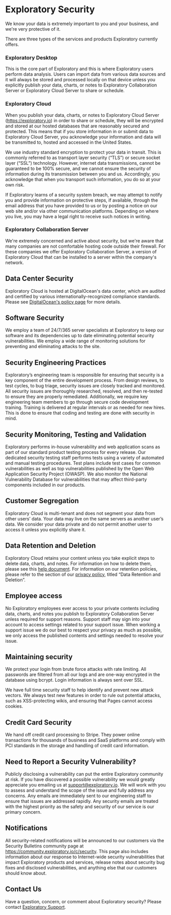 # Exploratory Security

We know your data is extremely important to you and your business, and we're very protective of it.

There are three types of the services and products Exploratory currently offers.

### Exploratory Desktop

This is the core part of Exploratory and this is where Exploratory users perform data analysis. Users can import data from various data sources and it will always be stored and processed locally on that device unless you explicitly publish your data, charts, or notes to Exploratory Collaboration Server or Exploratory Cloud Server to share or schedule.


### Exploratory Cloud

When you publish your data, charts, or notes to Exploratory Cloud Server (https://exploratory.io) in order to share or schedule, they will be encrypted and stored at our hosted databases that are reasonably secured and protected. This means that if you store information in or submit data to Exploratory Cloud Server, you acknowledge your information and data will be transmitted to, hosted and accessed in the United States.

We use industry standard encryption to protect your data in transit. This is commonly referred to as transport layer security (“TLS”) or secure socket layer (“SSL”) technology. However, internet data transmissions, cannot be guaranteed to be 100% secure, and we cannot ensure the security of information during its transmission between you and us. Accordingly, you acknowledge that when you transport such information, you do so at your own risk.

If Exploratory learns of a security system breach, we may attempt to notify you and provide information on protective steps, if available, through the email address that you have provided to us or by posting a notice on our web site and/or via other communication platforms. Depending on where you live, you may have a legal right to receive such notices in writing.

### Exploratory Collaboration Server

We're extremely concerned and active about security, but we're aware that many companies are not comfortable hosting code outside their firewall. For these companies we offer Exploratory Collaboration Server, a version of Exploratory Cloud that can be installed to a server within the company's network.


## Data Center Security

Exploratory Cloud is hosted at DigitalOcean's data center, which are audited and certified by various internationally-recognized compliance standards. Please see [DigitalOcean's policy page](https://www.digitalocean.com/help/policy/) for more details.


## Software Security

We employ a team of 24/7/365 server specialists at Exploratory to keep our software and its dependencies up to date eliminating potential security vulnerabilities. We employ a wide range of monitoring solutions for preventing and eliminating attacks to the site.


## Security Engineering Practices

Exploratory’s engineering team is responsible for ensuring that security is a key component of the entire development process. From design reviews, to test cycles, to bug triage, security issues are closely tracked and monitored. All security issues are thoroughly researched, resolved, and then re-tested to ensure they are properly remediated. Additionally, we require key engineering team members to go through secure code development training. Training is delivered at regular intervals or as needed for new hires. This is done to ensure that coding and testing are done with security in mind.


## Security Monitoring, Testing and Validation

Exploratory performs in-house vulnerability and web application scans as part of our standard product testing process for every release. Our dedicated security testing staff performs tests using a variety of automated and manual testing procedures. Test plans include test cases for common vulnerabilities as well as top vulnerabilities published by the Open Web Application Security Project (OWASP). We also monitor the National Vulnerability Database for vulnerabilities that may affect third-party components included in our products.


## Customer Segregation

Exploratory Cloud is multi-tenant and does not segment your data from other users’ data. Your data may live on the same servers as another user’s data. We consider your data private and do not permit another user to access it unless you explicitly share it.

## Data Retention and Deletion

Exploratory Cloud retains your content unless you take explicit steps to delete data, charts, and notes. For information on how to delete them, please see this [help document](https://docs.exploratory.io/share/share.html). For information on our retention policies, please refer to the section of our [privacy policy](https://exploratory.io/privacy/), titled “Data Retention and Deletion”.


## Employee access

No Exploratory employees ever access to your private contents including data, charts, and notes you publish to Exploratory Collaboration Server unless required for support reasons. Support staff may sign into your account to access settings related to your support issue. When working a support issue we do our best to respect your privacy as much as possible, we only access the published contents and settings needed to resolve your issue.

## Maintaining security

We protect your login from brute force attacks with rate limiting. All passwords are filtered from all our logs and are one-way encrypted in the database using bcrypt. Login information is always sent over SSL.

We have full time security staff to help identify and prevent new attack vectors. We always test new features in order to rule out potential attacks, such as XSS-protecting wikis, and ensuring that Pages cannot access cookies.


## Credit Card Security

We hand off credit card processing to Stripe. They power online transactions for thousands of business and SaaS platforms and comply with PCI standards in the storage and handling of credit card information.

## Need to Report a Security Vulnerability?

Publicly disclosing a vulnerability can put the entire Exploratory community at risk. If you have discovered a possible vulnerability we would greatly appreciate you emailing us at support@exploratory.io. We will work with you to assess and understand the scope of the issue and fully address any concerns. Any emails are immediately sent to our engineering staff to ensure that issues are addressed rapidly. Any security emails are treated with the highest priority as the safety and security of our service is our primary concern.

## Notifications

All security-related notifications will be announced to our customers via the Security Bulletins community page at https://community.exploratory.io/c/security. This page also includes information about our response to Internet-wide security vulnerabilities that impact Exploratory products and services, release notes about security bug fixes and disclosed vulnerabilities, and anything else that our customers should know about.


## Contact Us

Have a question, concern, or comment about Exploratory security? Please contact [Exploratory Support](mailto:support@exploratory.io).
